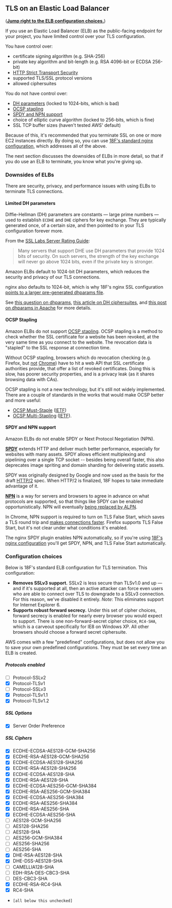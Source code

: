 ## TLS on an Elastic Load Balancer

(**[Jump right to the ELB configuration choices.](#configuration-choices)**)

If you use an Elastic Load Balancer (ELB) as the public-facing endpoint for your project, you have limited control over your TLS configuration.

You have control over:

* certificate signing algorithm (e.g. SHA-256)
* private key algorithm and bit-length (e.g. RSA 4096-bit or ECDSA 256-bit)
* [HTTP Strict Transport Security](https://en.wikipedia.org/wiki/HTTP_Strict_Transport_Security)
* supported TLS/SSL protocol versions
* allowed ciphersuites

You do not have control over:

* [DH parameters](#limited-dh-parameters) (locked to 1024-bits, which is bad)
* [OCSP stapling](#ocsp-stapling)
* [SPDY and NPN support](#spdy-and-npn-support)
* choice of elliptic curve algorithm (locked to 256-bits, which is fine)
* SSL TCP buffer sizes (haven't tested AWS' default)

Because of this, it's recommended that you terminate SSL on one or more EC2 instances directly. By doing so, you can use [18F's standard nginx configuration](nginx/ssl.rules), which addresses all of the above.

The next section discusses the downsides of ELBs in more detail, so that if you do use an ELB to terminate, you know what you're giving up.

### Downsides of ELBs

There are security, privacy, and performance issues with using ELBs to terminate TLS connections.

#### Limited DH parameters

Diffie-Hellman (DH) parameters are constants &mdash; large prime numbers &mdash; used to establish `ECDHE` and `DHE` ciphers for key exchange. They are typically generated once, of a certain size, and then pointed to in your TLS configuration forever more.

From the [SSL Labs Server Rating Guide](https://www.ssllabs.com/downloads/SSL_Server_Rating_Guide_2009e.pdf):

> Many servers that support DHE use DH parameters that provide 1024 bits of security. On such servers, the strength of the key exchange will never go above 1024 bits, even if the private key is stronger.

Amazon ELBs default to 1024-bit DH parameters, which reduces the security and privacy of our TLS connections.

nginx also defaults to 1024-bit, which is why 18F's nginx SSL configuration [points to a larger pre-generated dhparams file](https://github.com/18F/ssl-standards/blob/master/nginx/ssl.rules#L42-L47).

See [this question on dhparams](https://security.stackexchange.com/questions/38206/can-someone-explain-a-little-better-what-exactly-is-accomplished-by-generation-o), [this article on DH ciphersuites](http://vincent.bernat.im/en/blog/2011-ssl-perfect-forward-secrecy.html), and [this post on dhparams in Apache](http://blog.ivanristic.com/2013/08/increasing-dhe-strength-on-apache.html) for more details.

#### OCSP Stapling

Amazon ELBs do not support [OCSP stapling](https://en.wikipedia.org/wiki/OCSP_stapling). OCSP stapling is a method to check whether the SSL certificate for a website has been revoked, at the very same time as you connect to the website. The revocation data is "stapled" to the SSL response at connection time.

Without OCSP stapling, browsers which do revocation checking (e.g. Firefox, but [not](https://www.imperialviolet.org/2011/03/18/revocation.html) [Chrome](https://www.imperialviolet.org/2014/04/19/revchecking.html)) have to hit a web API that SSL certificate authorities provide, that offer a list of revoked certificates. Doing this is slow, has poorer security properties, and is a privacy leak (as it shares browsing data with CAs).

OCSP stapling is not a new technology, but it's still not widely implemented. There are a couple of standards in the works that would make OCSP better and more useful:

* [OCSP Must-Staple](http://www.ietf.org/mail-archive/web/tls/current/msg10323.html) ([IETF](http://tools.ietf.org/html/draft-hallambaker-tlsfeature-02))
* [OCSP Multi-Stapling](https://casecurity.org/2013/05/07/an-introduction-to-ocsp-multi-stapling/) ([IETF](http://datatracker.ietf.org/doc/rfc6961/)).

#### SPDY and NPN support

Amazon ELBs do not enable SPDY or Next Protocol Negotiation (NPN).

**[SPDY](https://en.wikipedia.org/wiki/SPDY)** extends HTTP and deliver much better performance, especially for websites with many assets. SPDY allows efficient multiplexing and pipelining over a single TCP socket -- besides being overall faster, this also deprecates image spriting and domain sharding for delivering static assets.

SPDY was originally designed by Google and now used as the basis for the draft [HTTP/2](https://http2.github.io/faq/) spec. When HTTP/2 is finalized, 18F hopes to take immediate advantage of it.

**[NPN](https://technotes.googlecode.com/git/nextprotoneg.html)** is a way for servers and browsers to agree in advance on what protocols are supported, so that things like SPDY can be enabled opportunistically. NPN will eventually [being replaced by ALPN](https://www.imperialviolet.org/2013/03/20/alpn.html).

In Chrome, NPN support is required to turn on TLS False Start, which saves a TLS round trip and [makes connections faster](http://blog.chromium.org/2011/05/ssl-falsestart-performance-results.html). Firefox supports TLS False Start, but it's not clear under what conditions it's enabled.

The nginx SPDY plugin enables NPN automatically, so if you're using [18F's nginx configuration](nginx/ssl.rules) you'll get SPDY, NPN, and TLS False Start automatically.

### Configuration choices

Below is 18F's standard ELB configuration for TLS termination. This configuration:

* **Removes SSLv3 support.** SSLv2 is less secure than TLSv1.0 and up &mdash; and if it's supported at all, then an active attacker can force even users who are able to connect over TLS to downgrade to a SSLv3 connection. For this reason, we've disabled it entirely. _Note_: This eliminates support for Internet Explorer 6.
* **Supports robust forward secrecy.** Under this set of cipher choices, forward secrecy is enabled for nearly every browser you would expect to support. There is one non-forward-secret cipher choice, `RC4-SHA`, which is a carveout specifically for IE8 on Windows XP. All other browsers should choose a forward secret ciphersuite.

AWS comes with a few "predefined" configurations, but does not allow you to save your own predefined configurations. They must be set every time an ELB is created.

##### Protocols enabled

- [ ] Protocol-SSLv2
- [X] Protocol-TLSv1
- [ ] Protocol-SSLv3
- [X] Protocol-TLSv1.1
- [X] Protocol-TLSv1.2

##### SSL Options

- [X] Server Order Preference

##### SSL Ciphers

- [X] ECDHE-ECDSA-AES128-GCM-SHA256
- [X] ECDHE-RSA-AES128-GCM-SHA256
- [X] ECDHE-ECDSA-AES128-SHA256
- [X] ECDHE-RSA-AES128-SHA256
- [X] ECDHE-ECDSA-AES128-SHA
- [X] ECDHE-RSA-AES128-SHA
- [X] ECDHE-ECDSA-AES256-GCM-SHA384
- [X] ECDHE-RSA-AES256-GCM-SHA384
- [X] ECDHE-ECDSA-AES256-SHA384
- [X] ECDHE-RSA-AES256-SHA384
- [X] ECDHE-RSA-AES256-SHA
- [X] ECDHE-ECDSA-AES256-SHA
- [ ] AES128-GCM-SHA256
- [ ] AES128-SHA256
- [ ] AES128-SHA
- [ ] AES256-GCM-SHA384
- [ ] AES256-SHA256
- [ ] AES256-SHA
- [X] DHE-RSA-AES128-SHA
- [X] DHE-DSS-AES128-SHA
- [ ] CAMELLIA128-SHA
- [ ] EDH-RSA-DES-CBC3-SHA
- [ ] DES-CBC3-SHA
- [X] ECDHE-RSA-RC4-SHA
- [X] RC4-SHA
- `[all below this unchecked]`